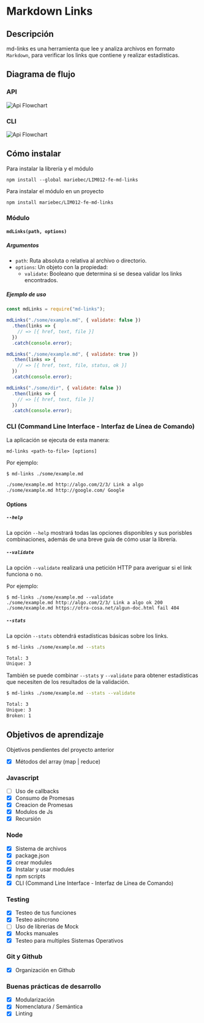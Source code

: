 # Markdown Links

## Descripción

md-links es una herramienta que lee y analiza archivos en formato `Markdown`, para verificar los links que contiene y realizar estadísticas.

## Diagrama de flujo

### API

![Api Flowchart](/img/api-flowchart.jpg)

### CLI

![Api Flowchart](/img/cli-flowchart.jpg)

## Cómo instalar

Para instalar la librería y el módulo

`npm install --global mariebec/LIM012-fe-md-links`

Para instalar el módulo en un proyecto

`npm install mariebec/LIM012-fe-md-links`

### Módulo

#### `mdLinks(path, options)`

##### Argumentos

- `path`: Ruta absoluta o relativa al archivo o directorio.
- `options`: Un objeto con la propiedad:
  * `validate`: Booleano que determina si se desea validar los links
    encontrados.

##### Ejemplo de uso

```js
const mdLinks = require("md-links");

mdLinks("./some/example.md", { validate: false })
  .then(links => {
    // => [{ href, text, file }]
  })
  .catch(console.error);

mdLinks("./some/example.md", { validate: true })
  .then(links => {
    // => [{ href, text, file, status, ok }]
  })
  .catch(console.error);

mdLinks("./some/dir", { validate: false })
  .then(links => {
    // => [{ href, text, file }]
  })
  .catch(console.error);
```



### CLI (Command Line Interface - Interfaz de Línea de Comando)

La aplicación se ejecuta de esta manera:

`md-links <path-to-file> [options]`

Por ejemplo:

```sh
$ md-links ./some/example.md

./some/example.md http://algo.com/2/3/ Link a algo
./some/example.md http://google.com/ Google
```

#### Options

##### `--help`

La opción `--help` mostrará todas las opciones disponibles y sus porisbles combinaciones, además de una breve guía de cómo usar la librería. 

##### `--validate`

La opción `--validate` realizará una petición HTTP para averiguar si el link funciona o no. 

Por ejemplo:

```sh13d99df067c1
$ md-links ./some/example.md --validate
./some/example.md http://algo.com/2/3/ Link a algo ok 200 
./some/example.md https://otra-cosa.net/algun-doc.html fail 404
```

##### `--stats`

La opción `--stats` obtendrá estadísticas básicas sobre los links.

```sh
$ md-links ./some/example.md --stats

Total: 3
Unique: 3
```

También se puede combinar `--stats` y `--validate` para obtener estadísticas que necesiten de los resultados de la validación.

```sh
$ md-links ./some/example.md --stats --validate

Total: 3
Unique: 3
Broken: 1
```

## Objetivos de aprendizaje

Objetivos pendientes del proyecto anterior

- [x] Métodos del array (map | reduce) 

### Javascript
- [ ] Uso de callbacks
- [x] Consumo de Promesas
- [x] Creacion de Promesas
- [x] Modulos de Js
- [x] Recursión

### Node
- [x] Sistema de archivos
- [x] package.json
- [x] crear modules
- [x] Instalar y usar modules
- [x] npm scripts
- [x] CLI (Command Line Interface - Interfaz de Línea de Comando)

### Testing
- [x] Testeo de tus funciones
- [x] Testeo asíncrono
- [ ] Uso de librerias de Mock
- [x] Mocks manuales
- [x] Testeo para multiples Sistemas Operativos

### Git y Github
- [x] Organización en Github

### Buenas prácticas de desarrollo
- [x] Modularización
- [x] Nomenclatura / Semántica
- [x] Linting
